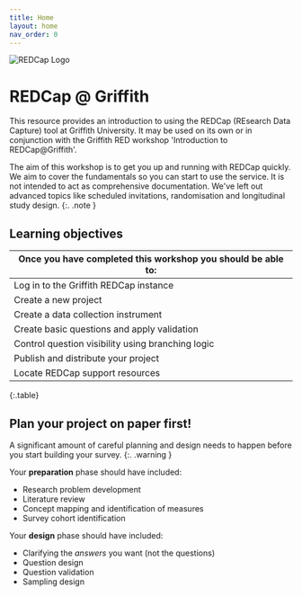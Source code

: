 ```yaml
---
title: Home
layout: home
nav_order: 0
---
```


![REDCap Logo](assets/images/redcap-logo.jpg)

# REDCap @ Griffith

This resource provides an introduction to using the REDCap (REsearch Data Capture) tool at Griffith University. It may be used on its own or in conjunction with the Griffith RED workshop 'Introduction to REDCap@Griffith'.

The aim of this workshop is to get you up and running with REDCap quickly. We aim to cover the fundamentals so you can start to use the service. It is not intended to act as comprehensive documentation. We've left out advanced topics like scheduled invitations, randomisation and longitudinal study design.
{:. .note }

## Learning objectives

| Once you have completed this workshop you should be able to: |
| ------------------------------------------------------------ |
| Log in to the Griffith REDCap instance                       |
| Create a new project                                         |
| Create a data collection instrument                          |
| Create basic questions and apply validation                  |
| Control question visibility using branching logic            |
| Publish and distribute your project                          |
| Locate REDCap support resources                              |

{:.table}

## Plan your project on paper first!

A significant amount of careful planning and design needs to happen before you start building your survey.
{:. .warning }

Your **preparation** phase should have included:

- Research problem development
- Literature review
- Concept mapping and identification of measures
- Survey cohort identification

Your **design** phase should have included:

- Clarifying the _answers_ you want (not the questions)
- Question design
- Question validation
- Sampling design
